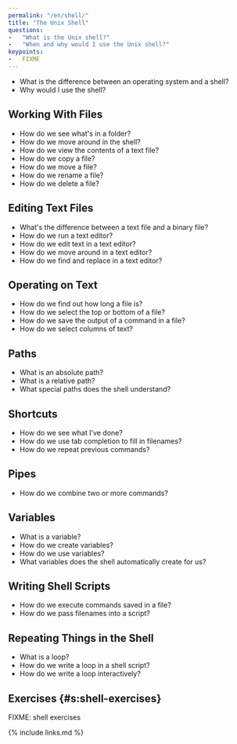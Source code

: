 ```yaml
---
permalink: "/en/shell/"
title: "The Unix Shell"
questions:
-   "What is the Unix shell?"
-   "When and why would I use the Unix shell?"
keypoints:
-   FIXME
---
```


-   What is the difference between an operating system and a shell?
-   Why would I use the shell?

## Working With Files

-   How do we see what's in a folder?
-   How do we move around in the shell?
-   How do we view the contents of a text file?
-   How do we copy a file?
-   How do we move a file?
-   How do we rename a file?
-   How do we delete a file?

## Editing Text Files

-   What's the difference between a text file and a binary file?
-   How do we run a text editor?
-   How do we edit text in a text editor?
-   How do we move around in a text editor?
-   How do we find and replace in a text editor?

## Operating on Text

-   How do we find out how long a file is?
-   How do we select the top or bottom of a file?
-   How do we save the output of a command in a file?
-   How do we select columns of text?

## Paths

-   What is an absolute path?
-   What is a relative path?
-   What special paths does the shell understand?

## Shortcuts

-   How do we see what I've done?
-   How do we use tab completion to fill in filenames?
-   How do we repeat previous commands?

## Pipes

-   How do we combine two or more commands?

## Variables

-   What is a variable?
-   How do we create variables?
-   How do we use variables?
-   What variables does the shell automatically create for us?

## Writing Shell Scripts

-   How do we execute commands saved in a file?
-   How do we pass filenames into a script?

## Repeating Things in the Shell

-   What is a loop?
-   How do we write a loop in a shell script?
-   How do we write a loop interactively?

## Exercises {#s:shell-exercises}

FIXME: shell exercises

{% include links.md %}
